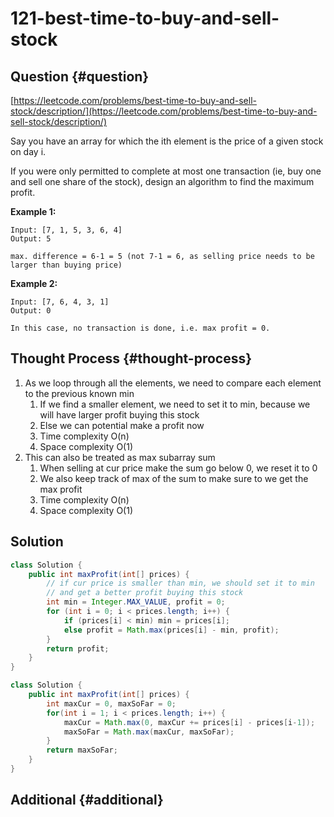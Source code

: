 # 121-best-time-to-buy-and-sell-stock

## Question {#question}

[https://leetcode.com/problems/best-time-to-buy-and-sell-stock/description/](https://leetcode.com/problems/best-time-to-buy-and-sell-stock/description/)

Say you have an array for which the ith element is the price of a given stock on day i.

If you were only permitted to complete at most one transaction \(ie, buy one and sell one share of the stock\), design an algorithm to find the maximum profit.

**Example 1:**

```text
Input: [7, 1, 5, 3, 6, 4]
Output: 5

max. difference = 6-1 = 5 (not 7-1 = 6, as selling price needs to be larger than buying price)
```

**Example 2:**

```text
Input: [7, 6, 4, 3, 1]
Output: 0

In this case, no transaction is done, i.e. max profit = 0.
```

## Thought Process {#thought-process}

1. As we loop through all the elements, we need to compare each element to the previous known min
   1. If we find a smaller element, we need to set it to min, because we will have larger profit buying this stock
   2. Else we can potential make a profit now
   3. Time complexity O\(n\)
   4. Space complexity O\(1\)
2. This can also be treated as max subarray sum
   1. When selling at cur price make the sum go below 0, we reset it to 0
   2. We also keep track of max of the sum to make sure to we get the max profit
   3. Time complexity O\(n\)
   4. Space complexity O\(1\)

## Solution

```java
class Solution {
    public int maxProfit(int[] prices) {
        // if cur price is smaller than min, we should set it to min
        // and get a better profit buying this stock 
        int min = Integer.MAX_VALUE, profit = 0;
        for (int i = 0; i < prices.length; i++) {
            if (prices[i] < min) min = prices[i];
            else profit = Math.max(prices[i] - min, profit);
        }
        return profit;
    }
}
```

```java
class Solution {
    public int maxProfit(int[] prices) {
        int maxCur = 0, maxSoFar = 0;
        for(int i = 1; i < prices.length; i++) {
            maxCur = Math.max(0, maxCur += prices[i] - prices[i-1]);
            maxSoFar = Math.max(maxCur, maxSoFar);
        }
        return maxSoFar;
    }
}
```

## Additional {#additional}

